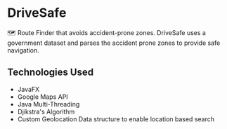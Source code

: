 # DriveSafe
🗺️ Route Finder that avoids accident-prone zones. DriveSafe uses a government dataset and parses the accident prone zones to provide safe navigation.

## Technologies Used
 - JavaFX
 - Google Maps API
 - Java Multi-Threading
 - Djikstra's Algorithm
 - Custom Geolocation Data structure to enable location based search

